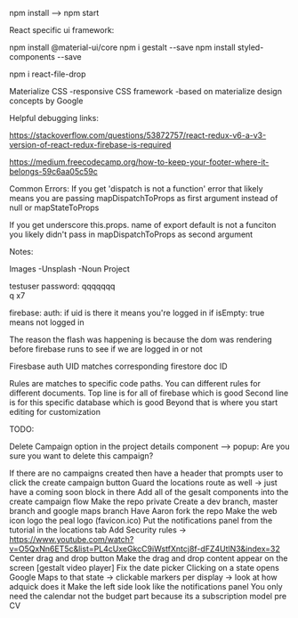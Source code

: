 npm install --> npm start

React specific ui framework:

npm install @material-ui/core
npm i gestalt --save
npm install styled-components --save


npm i react-file-drop


Materialize CSS
-responsive CSS framework
-based on materialize design concepts by Google

Helpful debugging links:

https://stackoverflow.com/questions/53872757/react-redux-v6-a-v3-version-of-react-redux-firebase-is-required

https://medium.freecodecamp.org/how-to-keep-your-footer-where-it-belongs-59c6aa05c59c

Common Errors:
If you get 'dispatch is not a function' error that likely means you are passing mapDispatchToProps as first argument instead of null or mapStateToProps

If you get underscore this.props. name of export default is not a funciton you likely didn't pass in mapDispatchToProps as second argument


Notes:

Images
-Unsplash
-Noun Project

testuser password: qqqqqqq  
q x7

firebase: auth: if uid is there it means you're logged in
  if isEmpty: true means not logged in

The reason the flash was happening is because the dom was rendering before firebase runs to see if we are logged in or not

Firesbase auth UID matches corresponding firestore doc ID

Rules are matches to specific code paths. You can different rules for different documents.
  Top line is for all of firebase which is good
  Second line is for this specific database which is good
  Beyond that is where you start editing for customization



TODO:

Delete Campaign option in the project details component --> popup: Are you sure you want to delete this campaign?


If there are no campaigns created then have a header that prompts user to click the create campaign button
Guard the locations route as well -> just have a coming soon block in there
Add all of the gesalt components into the create campaign flow
Make the repo private
Create a dev branch, master branch and google maps branch
Have Aaron fork the repo
Make the web icon logo the peal logo (favicon.ico)
Put the notifications panel from the tutorial in the locations tab
Add Security rules -> https://www.youtube.com/watch?v=O5QxNn6ET5c&list=PL4cUxeGkcC9iWstfXntcj8f-dFZ4UtlN3&index=32
Center drag and drop button
Make the drag and drop content appear on the screen [gestalt video player]
Fix the date picker
Clicking on a state opens Google Maps to that state → clickable markers per display -> look at how adquick does it
Make the left side look like the notifications panel
You only need the calendar not the budget part because its a subscription model pre CV
